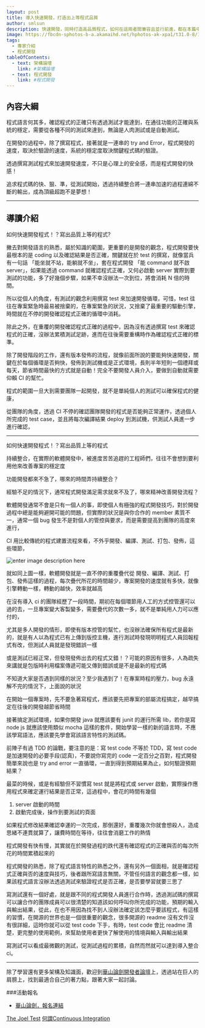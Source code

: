 ```yaml
---
layout: post
title: 導入快速開發，打造出上等程式品質
author: smlsun
description: 快速開發，同時打造高品質程式，如何在這兩者間兼容且並行前進，都在本篇中一一介紹
image: https://fbcdn-sphotos-b-a.akamaihd.net/hphotos-ak-xpa1/t31.0-8/10498640_533783346727183_7443524669347072895_o.jpg
tags:
  - 專家介紹
  - 程式開發
tableOfContents:
  - text: 架構論壇
    link: #架構論壇
  - text: 程式開發
    link: #程式開發
---
```


## 內容大綱

程式語言何其多，確認程式的正確只有透過測試才能達到，在通往功能的正確與系統的穩定，需要從各種不同的測試來達到，無論是人肉測試或是自動測試。

在開發的過程中，除了撰寫程式，接著就是一連串的 try and Error，程式開發的速度，取決於驗證的速度，系統的穩定度取決關鍵程式碼的驗證。

透過撰寫測試程式來加速開發速度，不只是心理上的安全感，而是程式開發的快感！

追求程式碼的快、狠、準，從測試開始，透過持續整合將一連串加速的過程連綿不斷的輸出，成為頂級超跑不是夢想！

---

## 導讀介紹

如何快速開發程式！？寫出品質上等的程式?

撇去對開發語言的熟悉，屬於知識的範圍，更重要的是開發的觀念，程式開發要快最根本的是 coding 以及確認結果是否正確，關鍵就在於 test 的撰寫，就像當兵有一句話 「能坐就不站，能躺就不坐」，套在程式開發 「能 command 就不啟 server」，如果能透過 command 就確認程式正確，又何必啟動 server 實際到要測試的功能，多了好幾個步驟，如果不幸沒辦法一次到位，將會消耗 N 倍的時間。


所以從個人的角度，有測試的觀念利用撰寫 test 來加速開發循環，可惜，test 往往在專案緊急時最易被捨棄的，在專案緊急的狀況，又捨棄了最重要的驅動引擎，時間就在不停的開發確認程式正確的循環中消耗。

除此之外，在重覆的開發確認程式正確的過程中，因為沒有透過撰寫 test 來確認程式的正確，沒辦法累積測試足跡，進而在往後需要重構時作為確認程式正確的標準。

除了開發階段的工作，還有版本發佈的流程，就像前面所說的要能夠快速開發，關鍵在於每個循環是否夠快，發佈到測試機或是正式環境，長則半年短則一個禮拜或每天，節省時間最快的方式就是自動！完全不要開發人員介入，要做到自動就需要仰賴  CI 的幫忙。



程式的範圍一旦大到需要團隊一起開發，就不是單純個人的測試可以確保程式的健康，

從團隊的角度，透過 CI 不停的確認團隊開發的程式是否能夠正常運作，透過個人所完成的 test case，並且將每次編譯結果 deploy 到測試機，供測試人員進一步進行確認，

---

如何快速開發程式！？寫出品質上等的程式

持續整合，在實際的軟體開發中，被進度苦苦追趕的工程師們，往往不會想到要利用他來改善專案的穩定度

功能開發都來不急了，哪來的時間弄持續整合？

經驗不足的情況下，通常程式開發滿足需求就來不及了，哪來精神改善開發流程？

軟體開發通常不會是只有一個人的事，即使個人有極強的程式開發技巧，對於開發過程中總是能夠避開可能的問題，但實際的狀況是與你合作的 member 素質不一，通常一個 bug 發生不是對個人的管控與要求，而是需要提高到團隊的高度來進行，

CI 用比較傳統的程式建置流程來看，不外乎開發、編譯、測試、打包、發佈，這些環節，

![enter image description here][1]

就如同上圖一樣，軟體開發就是一直不停的重覆疊代從 開發、編譯、測試、打包、發佈這樣的過程，每次疊代所花的時間越少，專案開發的速度就有多快，就像引擎轉動一樣，轉動的越快，效率就越高

在沒有導入 ci 的團隊經歷了一段時間，期初在每個環節用人工的方式控管還可以過的去，一旦專案變大客製變多，需要疊代的次數一多，就不是單純用人力可以應付的，

尤其是多人開發的情形，即使有版本控管的幫忙，也沒辦法確保所有程式是最新的，就是有人以為程式已有上傳到版控主機，進行測試時發現明明程式人員回報程式有改，但測試人員就是發現錯誤一樣

或是測試已經正常，但發現發佈出去的程式又錯！？可能的原因有很多，人為疏失來講就是包版時利用檔案傳遞可能又傳到錯誤或是不是最新的程式碼

不知道大家是否遇到同樣的狀況？至少我遇到了！在專案時程的壓力，bug 永遠解不完的情況下，上面說的狀況


在開始一個專案時，先不要急著寫程式，應該要先把專案的部屬流程搞定，越早搞定在往後的開發越節省時間

接著搞定測試環境，如果你開發 java 就應該要有 junit 的運行所需 lib，若你是寫 node js 就應該使用類似 mocha 這樣的套件，開始學習一樣的新的語言時，不應該學寫語法，應該要先學會寫該語言特性的測試碼。

前陣子有過 TDD 的論戰，要注意的是：寫 test code 不等於 TDD，寫 test code 是加速開發的必要手段(認真)，不要說你寫完的 code 一定百分之百對，程式開發簡單來說也是 try and error 一直循環，一直到得到預期結果為止，如何驗證預期結果？

最菜的時候，或是有經驗但不習慣寫 test 就是將程式或 server 啟動，實際操作應用程式來確定運行結果是否正常，這過程中，會花的時間有幾個

1. server 啟動的時間
2. 啟動完成後，操作到要測試的頁面

如果程式修改結果確認幸運的一次完成，那倒還好，重覆幾次你就會想殺人，造成思緒不連貫就算了，讓費時間在等待，往往會消磨工作的熱情

程式開發有快有慢，其實就在於開發過程的跌代還有確認程式的正確與否的每次所花的時間累積起來的


程式開發的熟悉，除了程式語言特性的熟悉之外，還有另外一個面相，就是確認程式正確與否的速度與技巧，後者跟所寫語言無關，不管任何語言的觀念都一樣，如果該程式語言沒辦法透過測試來驗證程式是否正確，是否要學習就要三思了

寫測試還有一個好處，就是跟不同的程式開發人員進行合作時，透過測試碼的撰寫可以讓合作的團隊成員可以很清楚的知道該如何呼叫你所完成的功能，預期的輸入與輸出結果，從此，在也不用因為找不到人沒辦法確定該怎麼乎要該程式，有這樣的習慣，在開源的世界也是一個很重要的觀念，很多開源的 readme 沒有文件沒有很詳細，這時你就可以從 test code 下手，有時，test code 會比 readme 清楚，更完整的使用範例，來幫助使用者更快了解使用的情境與輸入與輸出結果

寫測試可以看成最微觀的測試，從測試過程的累積，自然而然就可以達到導入整合 ci。

---

除了學習還有更多架構及知識面，歡迎到[華山論劍開發者論壇](https://ticket.aotter.net/76)上，透過站在巨人的肩膀上，找到最適合自己的著力點，跟著大家一起討論。

###活動報名

 * [華山論劍，報名連結](https://ticket.aotter.net/76)


[The Joel Test][2]
[何謂Continuous Integration][3]


  [1]: https://lh6.googleusercontent.com/-kHmKj9EoO1E/U6Kyq0QI_aI/AAAAAAAAOZw/q4_tkI4DCxg/s0/continuous-integration-design-process.png "continuous-integration-design-process.png"
  [2]: http://www.joelonsoftware.com/articles/fog0000000043.html
  [3]: https://www.ptt.cc/bbs/Soft_Job/M.1390977011.A.FC1.html
